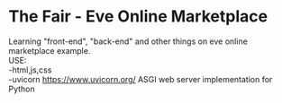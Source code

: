 # The Fair - Eve Online Marketplace
Learning "front-end", "back-end" and other things on eve online marketplace example. <br />
USE: <br />
-html,js,css <br />
-uvicorn https://www.uvicorn.org/  ASGI web server implementation for Python <br />
